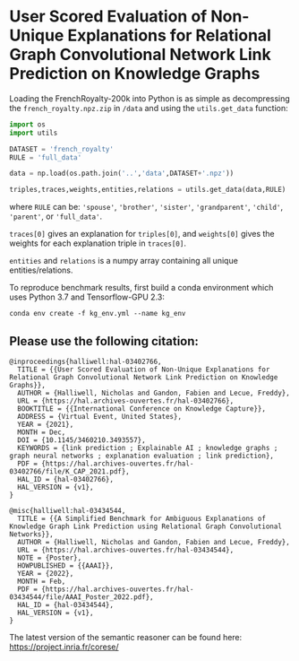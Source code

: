 # User Scored Evaluation of Non-Unique Explanations for Relational Graph Convolutional Network Link Prediction on Knowledge Graphs

Loading the FrenchRoyalty-200k into Python is as simple as decompressing the `french_royalty.npz.zip` in `/data` and using the `utils.get_data` function:

```python
import os
import utils

DATASET = 'french_royalty'
RULE = 'full_data'

data = np.load(os.path.join('..','data',DATASET+'.npz'))

triples,traces,weights,entities,relations = utils.get_data(data,RULE)
```
where `RULE` can be: `'spouse'`, `'brother'`, `'sister'`, `'grandparent'`, `'child'`, `'parent'`, or `'full_data'`. 

`traces[0]` gives an explanation for `triples[0]`, and `weights[0]` gives the weights for each explanation triple in `traces[0]`. 

`entities` and `relations` is a numpy array containing all unique entities/relations. 

To reproduce benchmark results, first build a conda environment which uses Python 3.7 and Tensorflow-GPU 2.3:
```
conda env create -f kg_env.yml --name kg_env
```

## Please use the following citation: 
```
@inproceedings{halliwell:hal-03402766,
  TITLE = {{User Scored Evaluation of Non-Unique Explanations for Relational Graph Convolutional Network Link Prediction on Knowledge Graphs}},
  AUTHOR = {Halliwell, Nicholas and Gandon, Fabien and Lecue, Freddy},
  URL = {https://hal.archives-ouvertes.fr/hal-03402766},
  BOOKTITLE = {{International Conference on Knowledge Capture}},
  ADDRESS = {Virtual Event, United States},
  YEAR = {2021},
  MONTH = Dec,
  DOI = {10.1145/3460210.3493557},
  KEYWORDS = {link prediction ; Explainable AI ; knowledge graphs ; graph neural networks ; explanation evaluation ; link prediction},
  PDF = {https://hal.archives-ouvertes.fr/hal-03402766/file/K_CAP_2021.pdf},
  HAL_ID = {hal-03402766},
  HAL_VERSION = {v1},
}

@misc{halliwell:hal-03434544,
  TITLE = {{A Simplified Benchmark for Ambiguous Explanations of Knowledge Graph Link Prediction using Relational Graph Convolutional Networks}},
  AUTHOR = {Halliwell, Nicholas and Gandon, Fabien and Lecue, Freddy},
  URL = {https://hal.archives-ouvertes.fr/hal-03434544},
  NOTE = {Poster},
  HOWPUBLISHED = {{AAAI}},
  YEAR = {2022},
  MONTH = Feb,
  PDF = {https://hal.archives-ouvertes.fr/hal-03434544/file/AAAI_Poster_2022.pdf},
  HAL_ID = {hal-03434544},
  HAL_VERSION = {v1},
}
```

The latest version of the semantic reasoner can be found here: <https://project.inria.fr/corese/>
